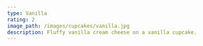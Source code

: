 ```yaml
---
type: Vanilla
rating: 2
image_path: /images/cupcakes/vanilla.jpg
description: Fluffy vanilla cream cheese on a vanilla cupcake.
---
```

